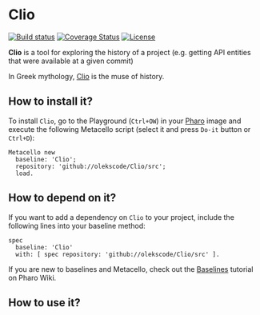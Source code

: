 # Clio

[![Build status](https://github.com/olekscode/Clio/workflows/CI/badge.svg)](https://github.com/olekscode/Clio/actions/workflows/test.yml)
[![Coverage Status](https://coveralls.io/repos/github/olekscode/Clio/badge.svg?branch=master)](https://coveralls.io/github/olekscode/Clio?branch=master)
[![License](https://img.shields.io/badge/license-MIT-blue.svg)](https://raw.githubusercontent.com/olekscode/Clio/master/LICENSE)

**Clio** is a tool for exploring the history of a project (e.g. getting API entities that were available at a given commit)

In Greek mythology, [Clio](https://en.wikipedia.org/wiki/Clio) is the muse of history.

## How to install it?

To install `Clio`, go to the Playground (`Ctrl+OW`) in your [Pharo](https://pharo.org/) image and execute the following Metacello script (select it and press `Do-it` button or `Ctrl+D`):

```Smalltalk
Metacello new
  baseline: 'Clio';
  repository: 'github://olekscode/Clio/src';
  load.
```

## How to depend on it?

If you want to add a dependency on `Clio` to your project, include the following lines into your baseline method:

```Smalltalk
spec
  baseline: 'Clio'
  with: [ spec repository: 'github://olekscode/Clio/src' ].
```

If you are new to baselines and Metacello, check out the [Baselines](https://github.com/pharo-open-documentation/pharo-wiki/blob/master/General/Baselines.md) tutorial on Pharo Wiki.

## How to use it?


